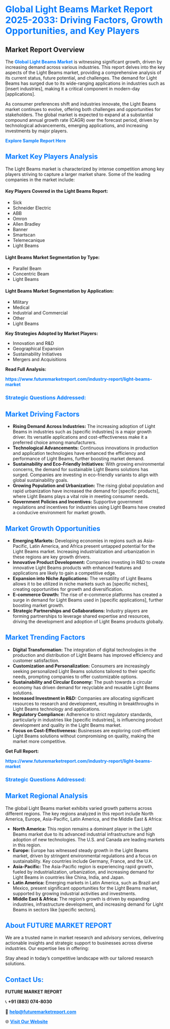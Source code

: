<h1 style="color: #007BFF;">Global Light Beams Market Report 2025-2033: Driving Factors, Growth Opportunities, and Key Players</h1>

<section id="overview">
<h2>Market Report Overview</h2>
<p>The <a href="https://www.futuremarketreport.com/industry-report/light-beams-market" style="color: #007BFF; text-decoration: none;"><strong>Global Light Beams Market</strong></a> is witnessing significant growth, driven by increasing demand across various industries. This report delves into the key aspects of the Light Beams market, providing a comprehensive analysis of its current status, future potential, and challenges. The demand for Light Beams has surged due to its wide-ranging applications in industries such as [insert industries], making it a critical component in modern-day [applications].</p>
<p>As consumer preferences shift and industries innovate, the Light Beams market continues to evolve, offering both challenges and opportunities for stakeholders. The global market is expected to expand at a substantial compound annual growth rate (CAGR) over the forecast period, driven by technological advancements, emerging applications, and increasing investments by major players.</p>
</section>

<section id="overview">
<p><a href="https://www.futuremarketreport.com/request-sample/reportId=99959" style="color: #007BFF; text-decoration: none;"><strong>Explore Sample Report Here</strong></a></p>
</section>

<section id="key-players">
<h2 style="color: #007BFF;">Market Key Players Analysis</h2>
<p>The Light Beams market is characterized by intense competition among key players striving to capture a larger market share. Some of the leading companies in the market include:</p>
<h4>Key Players Covered in the Light Beams Report:</h4>
<ul><li>Sick</li><li>Schneider Electric</li><li>ABB</li><li>Omron</li><li>Allen Bradley</li><li>Banner</li><li>Smartscan</li><li>Telemecanique</li><li>Light Beams</li></ul>
<h4>Light Beams Market Segmentation by Type:</h4>
<ul><li>Parallel Beam</li><li>Concentric Beam</li><li>Light Beams</li></ul>

<h4>Light Beams Market Segmentation by Application:</h4>
<ul><li>Military</li><li>Medical</li><li>Industrial and Commercial</li><li>Other</li><li>Light Beams</li></ul>
<p><strong>Key Strategies Adopted by Market Players:</strong></p>
<ul>
<li>Innovation and R&D</li>
<li>Geographical Expansion</li>
<li>Sustainability Initiatives</li>
<li>Mergers and Acquisitions</li>
</ul>
</section>

<section>
<p><strong>Read Full Analysis: </strong></p><a href="https://www.futuremarketreport.com/industry-report/light-beams-market" style="color: #007BFF; text-decoration: none;"><strong>https://www.futuremarketreport.com/industry-report/light-beams-market</strong></a>
<h3 style="color: #007BFF;">Strategic Questions Addressed:</h3>
</section>

<section id="driving-factors">
<h2 style="color: #007BFF;">Market Driving Factors</h2>
<ul>
<li><strong>Rising Demand Across Industries:</strong> The increasing adoption of Light Beams in industries such as [specific industries] is a major growth driver. Its versatile applications and cost-effectiveness make it a preferred choice among manufacturers.</li>
<li><strong>Technological Advancements:</strong> Continuous innovations in production and application technologies have enhanced the efficiency and performance of Light Beams, further boosting market demand.</li>
<li><strong>Sustainability and Eco-Friendly Initiatives:</strong> With growing environmental concerns, the demand for sustainable Light Beams solutions has surged. Companies are investing in eco-friendly variants to align with global sustainability goals.</li>
<li><strong>Growing Population and Urbanization:</strong> The rising global population and rapid urbanization have increased the demand for [specific products], where Light Beams plays a vital role in meeting consumer needs.</li>
<li><strong>Government Policies and Incentives:</strong> Supportive government regulations and incentives for industries using Light Beams have created a conducive environment for market growth.</li>
</ul>
</section>

<section id="growth-opportunities">
<h2 style="color: #007BFF;">Market Growth Opportunities</h2>
<ul>
<li><strong>Emerging Markets:</strong> Developing economies in regions such as Asia-Pacific, Latin America, and Africa present untapped potential for the Light Beams market. Increasing industrialization and urbanization in these regions are key growth drivers.</li>
<li><strong>Innovative Product Development:</strong> Companies investing in R&D to create innovative Light Beams products with enhanced features and applications are likely to gain a competitive edge.</li>
<li><strong>Expansion into Niche Applications:</strong> The versatility of Light Beams allows it to be utilized in niche markets such as [specific niches], creating opportunities for growth and diversification.</li>
<li><strong>E-commerce Growth:</strong> The rise of e-commerce platforms has created a surge in demand for Light Beams used in [specific applications], further boosting market growth.</li>
<li><strong>Strategic Partnerships and Collaborations:</strong> Industry players are forming partnerships to leverage shared expertise and resources, driving the development and adoption of Light Beams products globally.</li>
</ul>
</section>

<section id="trending-factors">
<h2 style="color: #007BFF;">Market Trending Factors</h2>
<ul>
<li><strong>Digital Transformation:</strong> The integration of digital technologies in the production and distribution of Light Beams has improved efficiency and customer satisfaction.</li>
<li><strong>Customization and Personalization:</strong> Consumers are increasingly seeking personalized Light Beams solutions tailored to their specific needs, prompting companies to offer customizable options.</li>
<li><strong>Sustainability and Circular Economy:</strong> The push towards a circular economy has driven demand for recyclable and reusable Light Beams solutions.</li>
<li><strong>Increased Investment in R&D:</strong> Companies are allocating significant resources to research and development, resulting in breakthroughs in Light Beams technology and applications.</li>
<li><strong>Regulatory Compliance:</strong> Adherence to strict regulatory standards, particularly in industries like [specific industries], is influencing product development and quality in the Light Beams market.</li>
<li><strong>Focus on Cost-Effectiveness:</strong> Businesses are exploring cost-efficient Light Beams solutions without compromising on quality, making the market more competitive.</li>
</ul>
</section>

<section>
<p><strong>Get Full Report: </strong></p><a href="https://www.futuremarketreport.com/industry-report/light-beams-market" style="color: #007BFF; text-decoration: none;"><strong>https://www.futuremarketreport.com/industry-report/light-beams-market</strong></a>
<h3 style="color: #007BFF;">Strategic Questions Addressed:</h3>
</section>


<section id="regional-analysis">
<h2 style="color: #007BFF;">Market Regional Analysis</h2>
<p>The global Light Beams market exhibits varied growth patterns across different regions. The key regions analyzed in this report include North America, Europe, Asia-Pacific, Latin America, and the Middle East & Africa:</p>
<ul>
<li><strong>North America:</strong> This region remains a dominant player in the Light Beams market due to its advanced industrial infrastructure and high adoption of new technologies. The U.S. and Canada are leading markets in this region.</li>
<li><strong>Europe:</strong> Europe has witnessed steady growth in the Light Beams market, driven by stringent environmental regulations and a focus on sustainability. Key countries include Germany, France, and the U.K.</li>
<li><strong>Asia-Pacific:</strong> The Asia-Pacific region is experiencing rapid growth, fueled by industrialization, urbanization, and increasing demand for Light Beams in countries like China, India, and Japan.</li>
<li><strong>Latin America:</strong> Emerging markets in Latin America, such as Brazil and Mexico, present significant opportunities for the Light Beams market, supported by growing industrial activities and investments.</li>
<li><strong>Middle East & Africa:</strong> The region’s growth is driven by expanding industries, infrastructure development, and increasing demand for Light Beams in sectors like [specific sectors].</li>
</ul>
</section>

<footer>
<h2 style="color: #007BFF;">About FUTURE MARKET REPORT</h2>
<p>We are a trusted name in market research and advisory services, delivering actionable insights and strategic support to businesses across diverse industries. Our expertise lies in offering:</p>

<p>Stay ahead in today’s competitive landscape with our tailored research solutions.</p>

<h2 style="color: #007BFF;">Contact Us:</h2>
<p><strong>FUTURE MARKET REPORT</strong></p>
<p>📞 <strong>+91 (883) 074-8030</strong></p>
<p>📧 <strong><a href="mailto:help@futuremarketreport.com" style="color: #007BFF;">help@futuremarketreport.com</a></strong></p>
<p>🌐 <strong><a href="https://www.futuremarketreport.com/" style="color: #007BFF;">Visit Our Website</a></strong></p>
</footer>